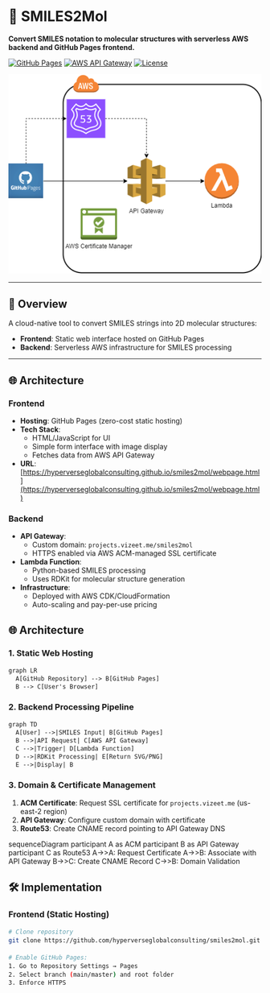 # 🧪 SMILES2Mol

**Convert SMILES notation to molecular structures with serverless AWS backend and GitHub Pages frontend.**

[![GitHub Pages](https://img.shields.io/badge/GitHub-Pages-blue?logo=github)](https://hyperverseglobalconsulting.github.io/smiles2mol/)
[![AWS API Gateway](https://img.shields.io/badge/Endpoint-API%20Gateway-orange)](https://projects.vizeet.me/smiles2mol)
[![License](https://img.shields.io/badge/License-MIT-green)](LICENSE)

![Architecture Diagram](smiles2mol-arch-diagram.png) <!-- Add your architecture diagram -->

---

## 📖 Overview

A cloud-native tool to convert SMILES strings into 2D molecular structures:
- **Frontend**: Static web interface hosted on GitHub Pages
- **Backend**: Serverless AWS infrastructure for SMILES processing

---

## 🌐 Architecture

### Frontend
- **Hosting**: GitHub Pages (zero-cost static hosting)
- **Tech Stack**:
  - HTML/JavaScript for UI
  - Simple form interface with image display
  - Fetches data from AWS API Gateway
- **URL**: [https://hyperverseglobalconsulting.github.io/smiles2mol/webpage.html](https://hyperverseglobalconsulting.github.io/smiles2mol/webpage.html)

### Backend
- **API Gateway**: 
  - Custom domain: `projects.vizeet.me/smiles2mol`
  - HTTPS enabled via AWS ACM-managed SSL certificate
- **Lambda Function**:
  - Python-based SMILES processing
  - Uses RDKit for molecular structure generation
- **Infrastructure**:
  - Deployed with AWS CDK/CloudFormation
  - Auto-scaling and pay-per-use pricing

## 🌐 Architecture

### 1. Static Web Hosting
```mermaid
graph LR 
  A[GitHub Repository] --> B[GitHub Pages]
  B --> C[User's Browser]
```
### 2. Backend Processing Pipeline
```mermaid
graph TD
  A[User] -->|SMILES Input| B[GitHub Pages]
  B -->|API Request| C[AWS API Gateway]
  C -->|Trigger| D[Lambda Function]
  D -->|RDKit Processing| E[Return SVG/PNG]
  E -->|Display| B
```
### 3. Domain & Certificate Management
1. **ACM Certificate**: Request SSL certificate for `projects.vizeet.me` (us-east-2 region)
2. **API Gateway**: Configure custom domain with certificate
3. **Route53**: Create CNAME record pointing to API Gateway DNS

sequenceDiagram 
  participant A as ACM
  participant B as API Gateway
  participant C as Route53
  A->>A: Request Certificate
  A->>B: Associate with API Gateway
  B->>C: Create CNAME Record
  C->>B: Domain Validation

## 🛠️ Implementation

### Frontend (Static Hosting)
```bash
# Clone repository
git clone https://github.com/hyperverseglobalconsulting/smiles2mol.git

# Enable GitHub Pages:
1. Go to Repository Settings → Pages
2. Select branch (main/master) and root folder
3. Enforce HTTPS
